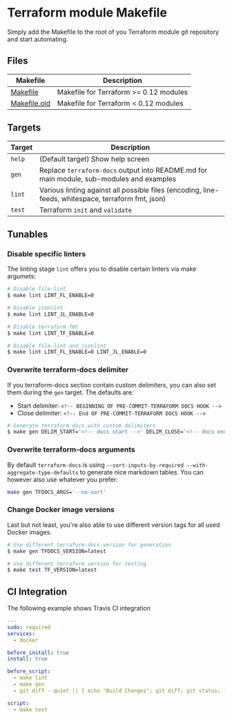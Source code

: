 # Terraform module Makefile

Simply add the Makefile to the root of you Terraform module git repository and start automating.

## Files

| Makefile | Description |
|----------|-------------|
| [Makefile](Makefile) | Makefile for Terraform >= 0.12 modules |
| [Makefile.old](Makefile.old) | Makefile for Terraform < 0.12 modules |


## Targets

| Target | Description |
|--------|-------------|
| `help` | (Default target) Show help screen |
| `gen`  | Replace `terraform-docs` output into README.md for main module, sub-modules and examples |
| `lint` | Various linting against all possible files (encoding, line-feeds, whitespace, terraform fmt, json) |
| `test` | Terraform `init` and `validate` |


## Tunables

### Disable specific linters
The linting stage `lint` offers you to disable certain linters via make argumets:
```bash
# Disable file-lint
$ make lint LINT_FL_ENABLE=0

# Disable jsonlint
$ make lint LINT_JL_ENABLE=0

# Disable terraform fmt
$ make lint LINT_TF_ENABLE=0

# Disable file-lint and jsonlint
$ make lint LINT_FL_ENABLE=0 LINT_JL_ENABLE=0
```

### Overwrite terraform-docs delimiter
If you terraform-docs section contain custom delimiters, you can also set them during the `gen` target.
The defaults are:
* Start delimiter: `<!-- BEGINNING OF PRE-COMMIT-TERRAFORM DOCS HOOK -->`
* Close delimiter: `<!-- End OF PRE-COMMIT-TERRAFORM DOCS HOOK -->`

```bash
# Generate terraform-docs with custom delimiters
$ make gen DELIM_START='<!-- docs start -->' DELIM_CLOSE='<!-- docs end -->'
```

### Overwrite terraform-docs arguments
By default `terraform-docs` is using `--sort-inputs-by-required --with-aggregate-type-defaults` to
generate nice markdown tables. You can however also use whatever you prefer:
```bash
make gen TFDOCS_ARGS='--no-sort'
```

### Change Docker image versions
Last but not least, you're also able to use different version tags for all used Docker images.
```bash
# Use different terraform-docs version for generation
$ make gen TFDOCS_VERSION=latest

# Use different terraform version for testing
$ make test TF_VERSION=latest
```


## CI Integration

The following example shows Travis CI integration
```yml
---
sudo: required
services:
  - docker

before_install: true
install: true

before_script:
  - make lint
  - make gen
  - git diff --quiet || { echo "Build Changes"; git diff; git status; false; }

script:
  - make test
```
